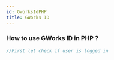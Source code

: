 ```yaml
---
id: GworksIdPHP
title: GWorks ID
---
```



### How to use GWorks ID in PHP ?

```PHP
//First let check if user is logged in



```